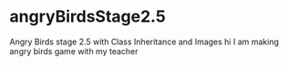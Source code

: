 # angryBirdsStage2.5
Angry Birds stage 2.5 with Class Inheritance and Images
hi I am making angry birds game with my teacher
